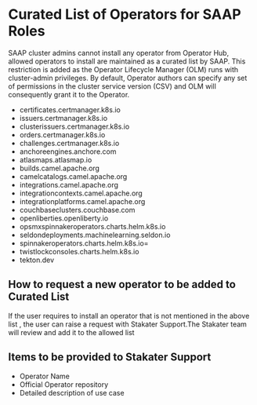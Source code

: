 # Curated List of Operators for SAAP Roles

SAAP cluster admins cannot install any operator from Operator Hub, allowed operators to install are maintained as a curated list by SAAP. This restriction is added as the Operator Lifecycle Manager (OLM) runs with cluster-admin privileges. By default, Operator authors can specify any set of permissions in the cluster service version (CSV) and OLM will consequently grant it to the Operator.

- certificates.certmanager.k8s.io
- issuers.certmanager.k8s.io
- clusterissuers.certmanager.k8s.io
- orders.certmanager.k8s.io
- challenges.certmanager.k8s.io
- anchoreengines.anchore.com
- atlasmaps.atlasmap.io
- builds.camel.apache.org
- camelcatalogs.camel.apache.org
- integrations.camel.apache.org
- integrationcontexts.camel.apache.org
- integrationplatforms.camel.apache.org
- couchbaseclusters.couchbase.com
- openliberties.openliberty.io
- opsmxspinnakeroperators.charts.helm.k8s.io
- seldondeployments.machinelearning.seldon.io
- spinnakeroperators.charts.helm.k8s.io=
- twistlockconsoles.charts.helm.k8s.io
- tekton.dev

## How to request a new operator to be added to Curated List 
If the user requires to install an operator that is not mentioned in the above list , the user can raise a request with Stakater Support.The Stakater team will review and add it to the allowed list

## Items to be provided to Stakater Support
- Operator Name 
- Official Operator repository 
- Detailed description of use case
